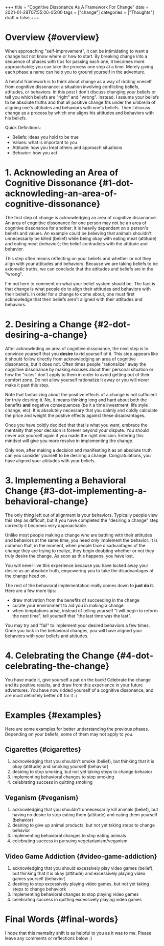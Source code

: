 +++
title = "Cognitive Dissonance As A Framework For Change"
date = 2021-01-28T07:55:00-05:00
tags = ["change"]
categories = ["Thoughts"]
draft = false
+++

# Overview {#overview}

When approaching "self-improvement", it can be intimidating to want a change but not know where or how to start. By breaking change into a sequence of phases with tips for passing each one, it becomes more approachable; you can take the process one step at a time. Merely giving each phase a name can help you to ground yourself in the adventure.

A helpful framework is to think about change as a way of ridding oneself from cognitive dissonance: a situation involving conflicting beliefs, attitudes, or behaviors. In this post I don't discuss changing your beliefs or tell you which beliefs are "right" and "wrong". Instead, I assume your beliefs to be absolute truths and that all positive change fits under the umbrella of aligning one's attitudes and behaviors with one's beliefs. Then I discuss change as a process by which one aligns his attitudes and behaviors with his beliefs.

Quick Definitions:

-   Beliefs: ideas you hold to be true
-   Values: what is important to you
-   Attitude: how you treat others and approach situations
-   Behavior: how you act


# 1. Acknowleding an Area of Cognitive Dissonance {#1-dot-acknowleding-an-area-of-cognitive-dissonance}

The first step of change is acknowledging an area of cognitive dissonance. An area of cognitive dissonance for one person may not be an area of cognitive dissonance for another; it is heavily dependent on a person's beliefs and values. An example could be believing that animals shouldn't unnecessarily be killed (belief) while being okay with eating meat (attitude) and eating meat (behavior); the belief contradicts with the attitude and behavior.

This step often means reflecting on your beliefs and whether or not they align with your attitudes and behaviors. Because we are taking beliefs to be axiomatic truths, we can conclude that the attitudes and beliefs are in the "wrong".

I'm not here to comment on what your belief system should be. The fact is that change is what people do to align their attitudes and behaviors with their beliefs. In order for a change to come about, one must first acknowledge that their beliefs aren't aligned with their attitudes and behaviors.


# 2. Desiring a Change {#2-dot-desiring-a-change}

After acknowleding an area of cognitive dissonance, the next step is to convince yourself that you **desire** to rid yourself of it. This step appears like it should follow directly from acknowledging an area of cognitive dissonance, but it does not. Often times people "rationalize" away the cognitive dissonance by making excuses about their personal situation or how the "rules" don't apply to them in order to avoid getting out of their comfort zone. Do not allow yourself rationalize it away or you will never make it past this step.

Note that fantasizing about the positive effects of a change is not sufficient for truly desiring it. No, it means thinking long and hard about both the benefits **and** negative consequences (be it a time investment, life style change, etc). It is absolutely necessary that you calmly and coldly calculate the price and weight the postive effects against these disadvantages.

Once you have coldly decided that that is what you want, embrace the mentality that your decision is forever beyond your dispute. You should never ask yourself again if you made the right decision. Entering this mindset will give you more resolve in implementing the change.

Only now, after making a decision and manifesting it as an absolute truth can you consider yourself to be desiring a change. Congratulations, you have aligned your attitudes with your beliefs.


# 3. Implementing a Behavioral Change {#3-dot-implementing-a-behavioral-change}

The only thing left out of alignment is your behaviors. Typically people view this step as difficult, but if you have completed the "desiring a change" step correctly it becomes very approachable.

Unlike most people making a change who are battling with their attitudes and behaviors at the same time, you need only implement the behavior. It is common that, in the moment, when people face disadvantages of the change they are trying to realize, they begin doubting whether or not they truly desire the change. As soon as this happens, you have lost.

You will never live this experience because you have locked away your desire as an absolute truth, empowering you to take the disadvantages of the change head on.

The rest of the behavioral implementation really comes down to **just do it**. Here are a few more tips:

-   draw motivation from the benefits of succeeding in the change
-   curate your environment to aid you in making a change
-   when temptations arise, instead of telling yourself "I will begin to reform the next time", tell yourself that "the last time was the last".

You may try and "fail" to implement your desired behaviors a few times. Once you lock in the behavioral changes, you will have aligned your behaviors with your beliefs and attitudes.


# 4. Celebrating the Change {#4-dot-celebrating-the-change}

You have made it, give yourself a pat on the back! Celebrate the change and its positive results, and draw from this experience in your future adventures. You have now ridded yourself of a cognitive dissonance, and are most definitely better off for it :)


# Examples {#examples}

Here are some examples for better understanding the previous phases. Depending on your beliefs, some of them may not apply to you.


## Cigarettes {#cigarettes}

1.  acknowledging that you shouldn't smoke (belief), but thinking that it is okay (attitude) and smoking yourself (behavior)
2.  desiring to stop smoking, but not yet taking steps to change behavior
3.  implementing behavioral changes to stop smoking
4.  celebrating success in quitting smoking


## Veganism {#veganism}

1.  acknowledging that you shouldn't unnecessarily kill animals (belief), but having no desire to stop eating them (attitude) and eating them yourself (behavior)
2.  desiring to give up animal products, but not yet taking steps to change behavior
3.  implementing behavioral changes to stop eating animals
4.  celebrating success in pursuing vegetarianism/veganism


## Video Game Addiction {#video-game-addiction}

1.  acknowledging that you should excessively play video games (belief), but thinking that it is okay (attitude) and excessively playing video games yourself (behavior)
2.  desiring to stop excessively playing video games, but not yet taking steps to change behaviork
3.  implementing behavioral changes to stop playing video games
4.  celebrating success in quitting excessively playing video games


# Final Words {#final-words}

I hope that this mentality shift is as helpful to you as it was to me. Please leave any comments or reflections below :)
